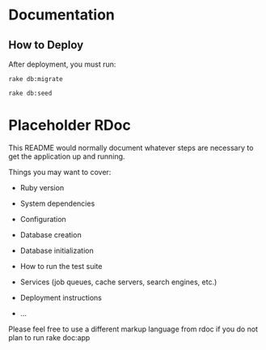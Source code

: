 # Documentation

## How to Deploy

After deployment, you must run:

    rake db:migrate

    rake db:seed

# Placeholder RDoc

This README would normally document whatever steps are necessary to get the application up and running.

Things you may want to cover:

* Ruby version

* System dependencies

* Configuration

* Database creation

* Database initialization

* How to run the test suite

* Services (job queues, cache servers, search engines, etc.)

* Deployment instructions

* ...


Please feel free to use a different markup language from rdoc if you do not plan to run
    rake doc:app